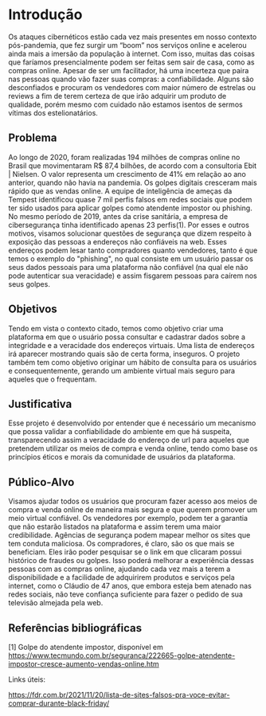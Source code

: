 # Introdução

Os ataques cibernéticos estão cada vez mais presentes em nosso contexto pós-pandemia, que fez surgir um “boom” nos serviços online e acelerou ainda mais a imersão da população à internet. Com isso, muitas das coisas que faríamos presencialmente podem ser feitas sem sair de casa, como as compras online. Apesar de ser um facilitador, há uma incerteza que paira nas pessoas quando vão fazer suas compras: a confiabilidade. Alguns são desconfiados e procuram os vendedores com maior número de estrelas ou reviews a fim de terem certeza de que irão adquirir um produto de qualidade, porém mesmo com cuidado não estamos isentos de sermos vítimas dos estelionatários.

## Problema
Ao longo de 2020, foram realizadas 194 milhões de compras online no Brasil que movimentaram R$ 87,4 bilhões, de acordo com a consultoria Ebit | Nielsen. O valor representa um crescimento de 41% em relação ao ano anterior, quando não havia na pandemia.
Os golpes digitais cresceram mais rápido que as vendas online. A equipe de inteligência de ameças da Tempest identificou quase 7 mil perfis falsos em redes sociais que podem ter sido usados para aplicar golpes como atendente impostor ou phishing. No mesmo período de 2019, antes da crise sanitária, a empresa de cibersegurança tinha identificado apenas 23 perfis(1). 
Por esses e outros motivos, visamos solucionar questões de segurança que dizem respeito à exposição das pessoas a endereços não confiáveis na web. Esses endereços podem lesar tanto compradores quanto vendedores, tanto é que temos o exemplo do "phishing", no qual consiste em um usuário passar os seus dados pessoais para uma plataforma não confiável (na qual ele não pode autenticar sua veracidade) e assim fisgarem pessoas para caírem nos seus golpes.

## Objetivos

Tendo em vista o contexto citado, temos como objetivo criar uma plataforma em que o usuário possa consultar e cadastrar dados sobre a integridade e a veracidade dos endereços virtuais. Uma lista de endereços irá aparecer mostrando quais são de certa forma, inseguros. O projeto também tem como objetivo originar um hábito de consulta para os usuários e consequentemente, gerando um ambiente virtual mais seguro para aqueles que o frequentam.

## Justificativa

Esse projeto é desenvolvido por entender que é necessário um mecanismo que possa validar a confiabilidade do ambiente em que há suspeita, transparecendo assim a veracidade do endereço de url para aqueles que pretendem utilizar os meios de compra e venda online, tendo como base os princípios éticos e morais da comunidade de usuários da plataforma.

## Público-Alvo

Visamos ajudar todos os usuários que procuram fazer acesso aos meios de compra e venda online de maneira mais segura e que querem promover um meio virtual confiável. Os vendedores por exemplo, podem ter a garantia que não estarão listados na plataforma e assim terem uma maior credibilidade. Agências de segurança podem mapear melhor os sites que tem conduta maliciosa. Os compradores, é claro, são os que mais se beneficiam. Eles irão poder pesquisar se o link em que clicaram possui histórico de fraudes ou golpes. Isso poderá melhorar a experiência dessas pessoas com as compras online, ajudando cada vez mais a terem a disponibilidade e a facilidade de adquirirem produtos e serviços pela internet, como o Cláudio de 47 anos, que embora esteja bem atenado nas redes sociais, não teve confiança suficiente para fazer o pedido de sua televisão almejada pela web.


## Referências bibliográficas

[1] Golpe do atendente impostor, disponível em https://www.tecmundo.com.br/seguranca/222665-golpe-atendente-impostor-cresce-aumento-vendas-online.htm

Links úteis:

https://fdr.com.br/2021/11/20/lista-de-sites-falsos-pra-voce-evitar-comprar-durante-black-friday/
